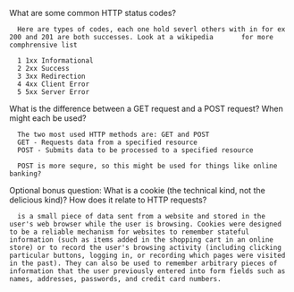 

What are some common HTTP status codes?

      Here are types of codes, each one hold severl others with in for ex 200 and 201 are both successes. Look at a wikipedia       for more comphrensive list

      1 1xx Informational
      2 2xx Success
      3 3xx Redirection
      4 4xx Client Error
      5 5xx Server Error

What is the difference between a GET request and a POST request? When might each be used?

      The two most used HTTP methods are: GET and POST
      GET - Requests data from a specified resource
      POST - Submits data to be processed to a specified resource

      POST is more sequre, so this might be used for things like online banking?

Optional bonus question: What is a cookie (the technical kind, not the delicious kind)? How does it relate to HTTP requests?

      is a small piece of data sent from a website and stored in the user's web browser while the user is browsing. Cookies were designed to be a reliable mechanism for websites to remember stateful information (such as items added in the shopping cart in an online store) or to record the user's browsing activity (including clicking particular buttons, logging in, or recording which pages were visited in the past). They can also be used to remember arbitrary pieces of information that the user previously entered into form fields such as names, addresses, passwords, and credit card numbers.




